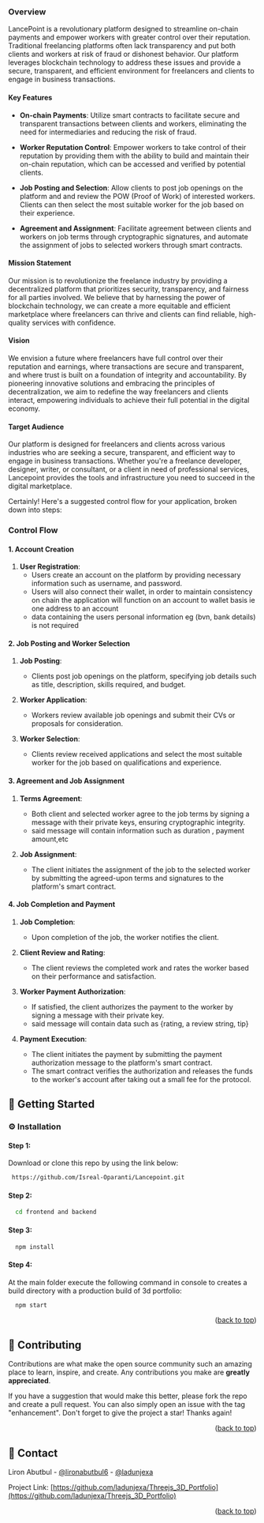 
### Overview

LancePoint is a revolutionary platform designed to streamline on-chain payments and empower workers with greater control over their reputation. Traditional freelancing platforms often lack transparency and put both clients and workers at risk of fraud or dishonest behavior. Our platform leverages blockchain technology to address these issues and provide a secure, transparent, and efficient environment for freelancers and clients to engage in business transactions.

#### Key Features

- **On-chain Payments**: Utilize smart contracts to facilitate secure and transparent transactions between clients and workers, eliminating the need for intermediaries and reducing the risk of fraud.

- **Worker Reputation Control**: Empower workers to take control of their reputation by providing them with the ability to build and maintain their on-chain reputation, which can be accessed and verified by potential clients.

- **Job Posting and Selection**: Allow clients to post job openings on the platform and and review the POW (Proof of Work) of interested workers. Clients can then select the most suitable worker for the job based on their  experience.

- **Agreement and Assignment**: Facilitate agreement between clients and workers on job terms through cryptographic signatures, and automate the assignment of jobs to selected workers through smart contracts.


#### Mission Statement

Our mission is to revolutionize the freelance industry by providing a decentralized platform that prioritizes security, transparency, and fairness for all parties involved. We believe that by harnessing the power of blockchain technology, we can create a more equitable and efficient marketplace where freelancers can thrive and clients can find reliable, high-quality services with confidence.

#### Vision

We envision a future where freelancers have full control over their reputation and earnings, where transactions are secure and transparent, and where trust is built on a foundation of integrity and accountability. By pioneering innovative solutions and embracing the principles of decentralization, we aim to redefine the way freelancers and clients interact, empowering individuals to achieve their full potential in the digital economy.

#### Target Audience

Our platform is designed for freelancers and clients across various industries who are seeking a secure, transparent, and efficient way to engage in business transactions. Whether you're a freelance developer, designer, writer, or consultant, or a client in need of professional services, Lancepoint provides the tools and infrastructure you need to succeed in the digital marketplace.


Certainly! Here's a suggested control flow for your application, broken down into steps:

### Control Flow

#### 1. Account Creation 

1. **User Registration**: 
    - Users create an account on the platform by providing necessary information such as username, and password.
    - Users will also connect their wallet, in order to maintain consistency on chain the application will function on an account to wallet basis ie one address to an account 
    - data containing the users personal information eg (bvn, bank details) is not required 


#### 2. Job Posting and Worker Selection

1. **Job Posting**:
    - Clients post job openings on the platform, specifying job details such as title, description, skills required, and budget.

2. **Worker Application**:
    - Workers review available job openings and submit their CVs or proposals for consideration.

3. **Worker Selection**:
    - Clients review received applications and select the most suitable worker for the job based on qualifications and experience.
  
#### 3. Agreement and Job Assignment

1. **Terms Agreement**:
    - Both client and selected worker agree to the job terms by signing a message with their private keys, ensuring cryptographic integrity.
    - said message will contain information such as duration , payment amount,etc

2. **Job Assignment**:
    - The client initiates the assignment of the job to the selected worker by submitting the agreed-upon terms and signatures to the platform's smart contract.

#### 4. Job Completion and Payment

1. **Job Completion**:
    - Upon completion of the job, the worker notifies the client.

2. **Client Review and Rating**:
    - The client reviews the completed work and rates the worker based on their performance and satisfaction.

3. **Worker Payment Authorization**:
    - If satisfied, the client authorizes the payment to the worker by signing a message with their private key.
    - said message will contain data such as {rating, a review string, tip}

4. **Payment Execution**:
    - The client initiates the payment by submitting the payment authorization message to the platform's smart contract.
    - The smart contract verifies the authorization and releases the funds to the worker's account after taking out a small fee for the protocol.




<!-- Getting Started -->
## :toolbox: Getting Started

<!-- Installation -->
### :gear: Installation

#### Step 1:
Download or clone this repo by using the link below:

```bash
 https://github.com/Isreal-Oparanti/Lancepoint.git
```

#### Step 2:


```bash
  cd frontend and backend
```

#### Step 3:


```bash
  npm install
```

#### Step 4:

At the main folder execute the following command in console to creates a build directory with a production build of 3d portfolio:

```bash
  npm start
```




<p align="right">(<a href="#readme-top">back to top</a>)</p>

<!-- Contributing -->
## :wave: Contributing


Contributions are what make the open source community such an amazing place to learn, inspire, and create. Any contributions you make are **greatly appreciated**.

If you have a suggestion that would make this better, please fork the repo and create a pull request. You can also simply open an issue with the tag "enhancement".
Don't forget to give the project a star! Thanks again!



<p align="right">(<a href="#readme-top">back to top</a>)</p>


<!-- Contact -->
## :handshake: Contact

Liron Abutbul - [@lironabutbul6](https://twitter.com/lironabutbul6) - [@ladunjexa](https://t.me/ladunjexa)

Project Link: [https://github.com/ladunjexa/Threejs_3D_Portfolio](https://github.com/ladunjexa/Threejs_3D_Portfolio)

<p align="right">(<a href="#readme-top">back to top</a>)</p>


